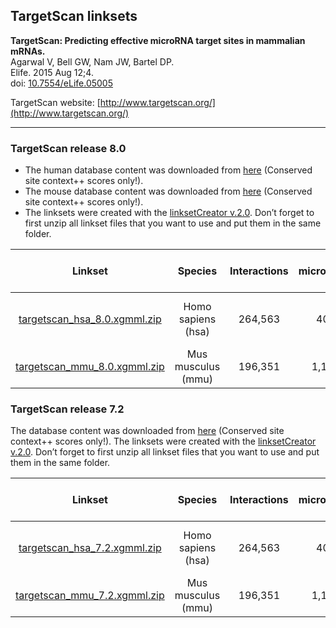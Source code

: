 ## TargetScan linksets

**TargetScan: Predicting effective microRNA target sites in mammalian mRNAs.<br/>**
Agarwal V, Bell GW, Nam JW, Bartel DP.<br/>
Elife. 2015 Aug 12;4.<br/>
doi: [10.7554/eLife.05005](http://doi.org/10.7554/eLife.05005)

TargetScan website: [http://www.targetscan.org/](http://www.targetscan.org/)

---
### TargetScan release 8.0

* The human database content was downloaded from [here](https://www.targetscan.org/cgi-bin/targetscan/data_download.vert80.cgi) (Conserved site context++ scores only!). 
* The mouse database content was downloaded from [here](https://www.targetscan.org/cgi-bin/targetscan/data_download.mmu80.cgi) (Conserved site context++ scores only!).
* The linksets were created with the [linksetCreator v.2.0](https://github.com/CyTargetLinker/linksetCreator). Don’t forget to first unzip all linkset files that you want to use and put them in the same folder.

| **Linkset** | **Species** | **Interactions** | **microRNAs** | **Target genes** | **Supported gene identifiers** |
| :---: | :---: | :---: | :---: | :---: | :---: |
|[targetscan_hsa_8.0.xgmml.zip](https://figshare.com/ndownloader/files/36360132?private_link=ca0471698187d4053210) | Homo sapiens (hsa) | 264,563 | 405 | 13,077 | NCBI Gene, Ensembl, HGNC | 
|[targetscan_mmu_8.0.xgmml.zip](https://figshare.com/ndownloader/files/36360135?private_link=1467a6e35445825f8a34) | Mus musculus (mmu) | 196,351 | 1,153 | 12,997 | NCBI Gene, Ensembl |


### TargetScan release 7.2

The database content was downloaded from [here](http://www.targetscan.org/vert_71/vert_71_data_download/) (Conserved site context++ scores only!). 
The linksets were created with the [linksetCreator v.2.0](https://github.com/CyTargetLinker/linksetCreator). Don’t forget to first unzip all linkset files that you want to use and put them in the same folder.

| **Linkset** | **Species** | **Interactions** | **microRNAs** | **Target genes** | **Supported gene identifiers** |
| :---: | :---: | :---: | :---: | :---: | :---: |
| [targetscan_hsa_7.2.xgmml.zip](https://ndownloader.figshare.com/files/21623613?private_link=d15722f53dec57f7b686) | Homo sapiens (hsa) | 264,563 | 405 | 13,077 | NCBI Gene, Ensembl, HGNC | 
|[targetscan_mmu_7.2.xgmml.zip](https://ndownloader.figshare.com/files/22790774?private_link=d15722f53dec57f7b686) | Mus musculus (mmu) | 196,351 | 1,153 | 12,997 | NCBI Gene, Ensembl |
